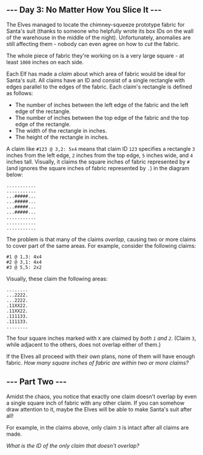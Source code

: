 <h2>--- Day 3: No Matter How You Slice It ---</h2><p>The Elves managed to locate the chimney-squeeze prototype fabric for Santa's suit (thanks to <span title="WAS IT YOU">someone</span> who helpfully wrote its box IDs on the wall of the warehouse in the middle of the night).  Unfortunately, anomalies are still affecting them - nobody can even agree on how to <em>cut</em> the fabric.</p>
<p>The whole piece of fabric they're working on is a very large square - at least <code>1000</code> inches on each side.</p>
<p>Each Elf has made a <em>claim</em> about which area of fabric would be ideal for Santa's suit.  All claims have an ID and consist of a single rectangle with edges parallel to the edges of the fabric.  Each claim's rectangle is defined as follows:</p>
<ul>
<li>The number of inches between the left edge of the fabric and the left edge of the rectangle.</li>
<li>The number of inches between the top edge of the fabric and the top edge of the rectangle.</li>
<li>The width of the rectangle in inches.</li>
<li>The height of the rectangle in inches.</li>
</ul>
<p>A claim like <code>#123 @ 3,2: 5x4</code> means that claim ID <code>123</code> specifies a rectangle <code>3</code> inches from the left edge, <code>2</code> inches from the top edge, <code>5</code> inches wide, and <code>4</code> inches tall. Visually, it claims the square inches of fabric represented by <code>#</code> (and ignores the square inches of fabric represented by <code>.</code>) in the diagram below:</p>
<pre><code>...........
...........
...#####...
...#####...
...#####...
...#####...
...........
...........
...........
</code></pre>
<p>The problem is that many of the claims <em>overlap</em>, causing two or more claims to cover part of the same areas.  For example, consider the following claims:</p>
<pre><code>#1 @ 1,3: 4x4
#2 @ 3,1: 4x4
#3 @ 5,5: 2x2
</code></pre>
<p>Visually, these claim the following areas:</p>
<pre><code>........
...2222.
...2222.
.11XX22.
.11XX22.
.111133.
.111133.
........
</code></pre>
<p>The four square inches marked with <code>X</code> are claimed by <em>both <code>1</code> and <code>2</code></em>. (Claim <code>3</code>, while adjacent to the others, does not overlap either of them.)</p>
<p>If the Elves all proceed with their own plans, none of them will have enough fabric. <em>How many square inches of fabric are within two or more claims?</em></p>


<h2 id="part2">--- Part Two ---</h2><p>Amidst the chaos, you notice that exactly one claim doesn't overlap by even a single square inch of fabric with any other claim. If you can somehow draw attention to it, maybe the Elves will be able to make Santa's suit after all!</p>
<p>For example, in the claims above, only claim <code>3</code> is intact after all claims are made.</p>
<p><em>What is the ID of the only claim that doesn't overlap?</em></p>
